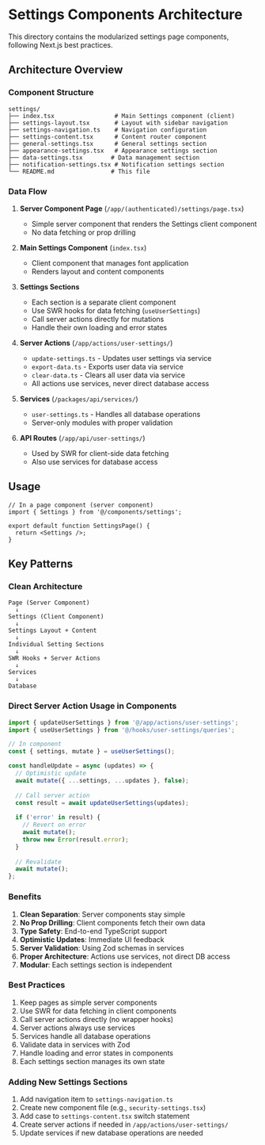 # Settings Components Architecture

This directory contains the modularized settings page components, following Next.js best practices.

## Architecture Overview

### Component Structure

```
settings/
├── index.tsx                 # Main Settings component (client)
├── settings-layout.tsx       # Layout with sidebar navigation
├── settings-navigation.ts    # Navigation configuration
├── settings-content.tsx      # Content router component
├── general-settings.tsx      # General settings section
├── appearance-settings.tsx   # Appearance settings section
├── data-settings.tsx        # Data management section
├── notification-settings.tsx # Notification settings section
└── README.md                # This file
```

### Data Flow

1. **Server Component Page** (`/app/(authenticated)/settings/page.tsx`)
   - Simple server component that renders the Settings client component
   - No data fetching or prop drilling

2. **Main Settings Component** (`index.tsx`)
   - Client component that manages font application
   - Renders layout and content components

3. **Settings Sections**
   - Each section is a separate client component
   - Use SWR hooks for data fetching (`useUserSettings`)
   - Call server actions directly for mutations
   - Handle their own loading and error states

4. **Server Actions** (`/app/actions/user-settings/`)
   - `update-settings.ts` - Updates user settings via service
   - `export-data.ts` - Exports user data via service
   - `clear-data.ts` - Clears all user data via service
   - All actions use services, never direct database access

5. **Services** (`/packages/api/services/`)
   - `user-settings.ts` - Handles all database operations
   - Server-only modules with proper validation

6. **API Routes** (`/app/api/user-settings/`)
   - Used by SWR for client-side data fetching
   - Also use services for database access

## Usage

```tsx
// In a page component (server component)
import { Settings } from '@/components/settings';

export default function SettingsPage() {
  return <Settings />;
}
```

## Key Patterns

### Clean Architecture

```
Page (Server Component)
  ↓
Settings (Client Component)
  ↓
Settings Layout + Content
  ↓
Individual Setting Sections
  ↓
SWR Hooks + Server Actions
  ↓
Services
  ↓
Database
```

### Direct Server Action Usage in Components

```typescript
import { updateUserSettings } from '@/app/actions/user-settings';
import { useUserSettings } from '@/hooks/user-settings/queries';

// In component
const { settings, mutate } = useUserSettings();

const handleUpdate = async (updates) => {
  // Optimistic update
  await mutate({ ...settings, ...updates }, false);
  
  // Call server action
  const result = await updateUserSettings(updates);
  
  if ('error' in result) {
    // Revert on error
    await mutate();
    throw new Error(result.error);
  }
  
  // Revalidate
  await mutate();
};
```

### Benefits

1. **Clean Separation**: Server components stay simple
2. **No Prop Drilling**: Client components fetch their own data
3. **Type Safety**: End-to-end TypeScript support
4. **Optimistic Updates**: Immediate UI feedback
5. **Server Validation**: Using Zod schemas in services
6. **Proper Architecture**: Actions use services, not direct DB access
7. **Modular**: Each settings section is independent

### Best Practices

1. Keep pages as simple server components
2. Use SWR for data fetching in client components
3. Call server actions directly (no wrapper hooks)
4. Server actions always use services
5. Services handle all database operations
6. Validate data in services with Zod
7. Handle loading and error states in components
8. Each settings section manages its own state

### Adding New Settings Sections

1. Add navigation item to `settings-navigation.ts`
2. Create new component file (e.g., `security-settings.tsx`)
3. Add case to `settings-content.tsx` switch statement
4. Create server actions if needed in `/app/actions/user-settings/`
5. Update services if new database operations are needed 